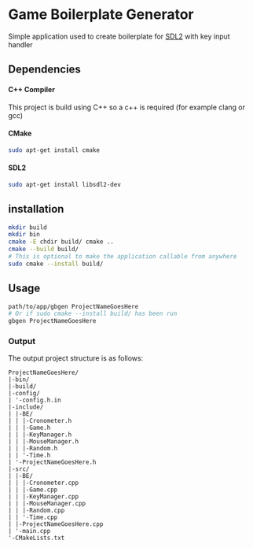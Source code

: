 # Game Boilerplate Generator

Simple application used to create boilerplate for [SDL2](https://www.libsdl.org/download-2.0.php) with key input handler

## Dependencies 
#### C++ Compiler
This project is build using C++ so a c++ is required (for example clang or gcc)


#### CMake
```bash
sudo apt-get install cmake
```

#### SDL2
```bash
sudo apt-get install libsdl2-dev
```

## installation
```bash
mkdir build
mkdir bin
cmake -E chdir build/ cmake ..
cmake --build build/
# This is optional to make the application callable from anywhere
sudo cmake --install build/
```

## Usage
```bash
path/to/app/gbgen ProjectNameGoesHere
# Or if sudo cmake --install build/ has been run
gbgen ProjectNameGoesHere
```

### Output
The output project structure is as follows:
```
ProjectNameGoesHere/
|-bin/
|-build/
|-config/
| '-config.h.in
|-include/
| |-BE/
| | |-Cronometer.h
| | |-Game.h
| | |-KeyManager.h
| | |-MouseManager.h
| | |-Random.h
| | '-Time.h
| '-ProjectNameGoesHere.h
|-src/
| |-BE/
| | |-Cronometer.cpp
| | |-Game.cpp
| | |-KeyManager.cpp
| | |-MouseManager.cpp
| | |-Random.cpp
| | '-Time.cpp
| |-ProjectNameGoesHere.cpp
| '-main.cpp
'-CMakeLists.txt
```
